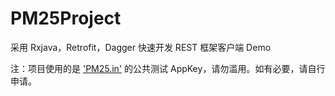 PM25Project
===========

采用 Rxjava，Retrofit，Dagger 快速开发 REST 框架客户端 Demo

注：项目使用的是 ['PM25.in'](http://www.pm25.in/) 的公共测试 AppKey，请勿滥用。如有必要，请自行申请。
